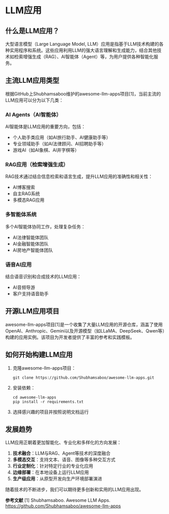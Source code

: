 # LLM应用

## 什么是LLM应用？

大型语言模型（Large Language Model, LLM）应用是指基于LLM技术构建的各种实用程序和系统。这些应用利用LLM的强大语言理解和生成能力，结合其他技术如检索增强生成（RAG）、AI智能体（Agent）等，为用户提供各种智能化服务。

## 主流LLM应用类型

根据GitHub上Shubhamsaboo维护的awesome-llm-apps项目[1]，当前主流的LLM应用可以分为以下几类：

### AI Agents（AI智能体）

AI智能体是LLM应用的重要方向，包括：
- 个人助手类应用（如AI旅行助手、AI健康助手等）
- 专业领域助手（如AI法律顾问、AI招聘助手等）
- 游戏AI（如AI象棋、AI井字棋等）

### RAG应用（检索增强生成）

RAG技术通过结合信息检索和语言生成，提升LLM应用的准确性和相关性：
- AI博客搜索
- 自主RAG系统
- 多模态RAG应用

### 多智能体系统

多个AI智能体协同工作，处理复杂任务：
- AI法律智能体团队
- AI金融智能体团队
- AI房地产智能体团队

### 语音AI应用

结合语音识别和合成技术的LLM应用：
- AI音频导游
- 客户支持语音助手

## 开源LLM应用项目

awesome-llm-apps项目[1]是一个收集了大量LLM应用的开源仓库，涵盖了使用OpenAI、Anthropic、Gemini以及开源模型（如LLaMA、DeepSeek、Qwen等）构建的应用实例。该项目为开发者提供了丰富的参考和实践模板。

## 如何开始构建LLM应用

1. 克隆awesome-llm-apps项目：
   ```
   git clone https://github.com/Shubhamsaboo/awesome-llm-apps.git
   ```
2. 安装依赖：
   ```
   cd awesome-llm-apps
   pip install -r requirements.txt
   ```
3. 选择感兴趣的项目并按照说明文档运行

## 发展趋势

LLM应用正朝着更加智能化、专业化和多样化的方向发展：

1. **技术融合**：LLM与RAG、Agent等技术的深度融合
2. **多模态交互**：支持文本、语音、图像等多种交互方式
3. **行业定制化**：针对特定行业的专业化应用
4. **边缘部署**：在本地设备上运行LLM应用
5. **生产级应用**：从原型开发向生产环境部署演进

随着技术的不断进步，我们可以期待更多创新和实用的LLM应用出现。

**参考文献**
[1] Shubhamsaboo. Awesome LLM Apps. https://github.com/Shubhamsaboo/awesome-llm-apps
